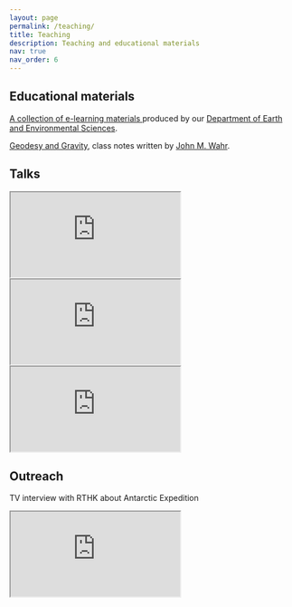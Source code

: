 ```yaml
---
layout: page
permalink: /teaching/
title: Teaching
description: Teaching and educational materials
nav: true
nav_order: 6
---
```

## Educational materials

<a href="https://www.ees.cuhk.edu.hk/resources/e-learning/"> A collection of e-learning materials </a> produced by our <a href="https://www.ees.cuhk.edu.hk/"> Department of Earth and Environmental Sciences</a>.

[Geodesy and Gravity](/assets/pdf/Wahr_Geodesy.pdf), class notes written by <a href="http://www.johnwahr.com"> John M. Wahr</a>.

## Talks
<div class="embed-responsive embed-responsive-16by9">
  <iframe 
    class="embed-responsive-item" 
    src="https://www.youtube-nocookie.com/embed/R1EvZQOVitc?start=123&rel=0&modestbranding=1" 
    allow="accelerometer; autoplay; clipboard-write; encrypted-media; gyroscope; picture-in-picture" 
    allowfullscreen>
  </iframe>
</div>

<div class="embed-responsive embed-responsive-16by9">
  <iframe 
    class="embed-responsive-item" 
    src="https://www.youtube-nocookie.com/embed/8YP_s7vpES8?rel=0&modestbranding=1" 
    allow="accelerometer; autoplay; clipboard-write; encrypted-media; gyroscope; picture-in-picture" 
    allowfullscreen>
  </iframe>
</div>

<div class="embed-responsive embed-responsive-16by9">
  <iframe 
    class="embed-responsive-item" 
    src="https://www.youtube-nocookie.com/embed/bncvEry0SNY?rel=0&modestbranding=1" 
    allow="accelerometer; autoplay; clipboard-write; encrypted-media; gyroscope; picture-in-picture" 
    allowfullscreen
    title="YouTube video player">
  </iframe>
</div>

## Outreach

TV interview with RTHK about Antarctic Expedition
<div class="embed-responsive embed-responsive-16by9">
  <iframe 
    class="embed-responsive-item" 
    src="https://www.youtube-nocookie.com/embed/tA3lxswdOyU?start=385&list=PLuwJy35eAVaKmJ_JgQ7YOlNLhOAd8gIbq&rel=0&modestbranding=1" 
    allow="accelerometer; autoplay; clipboard-write; encrypted-media; gyroscope; picture-in-picture" 
    allowfullscreen>
  </iframe>
</div>
